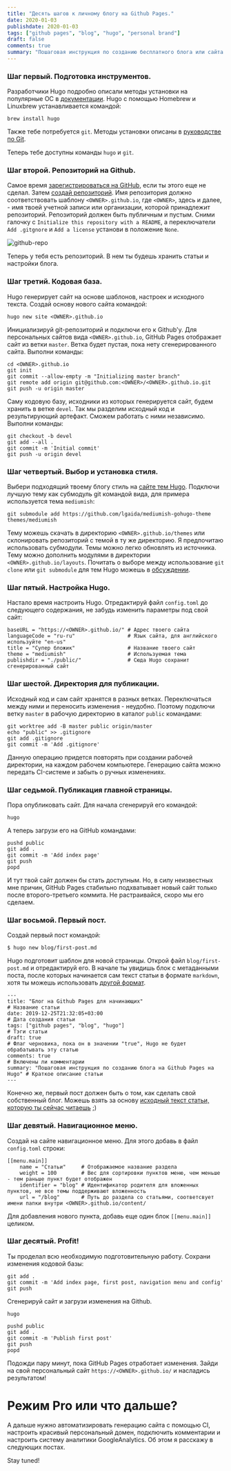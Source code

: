 ```yaml
---
title: "Десять шагов к личному блогу на Github Pages." 
date: 2020-01-03
publishdate: 2020-01-03
tags: ["github pages", "blog", "hugo", "personal brand"]
draft: false
comments: true
summary: "Пошаговая инструкция по созданию бесплатного блога или сайта на Github Pages с использованием Hugo для начинающих."
---
```


[//]: # (Обложка взята с https://owips.com/clipart-15997066)

### Шаг первый. Подготовка инструментов.

Разработчики Hugo подробно описали методы установки на популярные ОС в&nbsp;[документации](https://gohugo.io/getting-started/installing/). Hugo с помощью Homebrew и Linuxbrew устанавливается командой:

```
brew install hugo
```

Также тебе потребуется `git`. Методы установки описаны в [руководстве по Git](https://git-scm.com/book/ru/v2/%D0%92%D0%B2%D0%B5%D0%B4%D0%B5%D0%BD%D0%B8%D0%B5-%D0%A3%D1%81%D1%82%D0%B0%D0%BD%D0%BE%D0%B2%D0%BA%D0%B0-Git).

Теперь тебе доступны команды `hugo` и `git`.

### Шаг второй. Репозиторий на Github.

Самое время [зарегистрироваться на GitHub](https://github.com/join), если ты этого еще не сделал. Затем [создай репозиторий](https://github.com/new). Имя репозитория должно соответствовать шаблону `<OWNER>.github.io`, где `<OWNER>`, здесь и далее, - имя твоей учетной записи или организации, которой принадлежит репозиторий. Репозиторий должен быть публичным и пустым. Сними галочку с `Initialize this repository with a README`, а&nbsp;переключатели `Add .gitgnore` и `Add a license` установи в положение `None`.

![github-repo](github-repo.png)

Теперь у тебя есть репозиторий. В нем ты будешь хранить статьи и настройки блога.

### Шаг третий. Кодовая база.

Hugo генерирует сайт на основе шаблонов, настроек и исходного текста. Создай основу нового сайта командой:

```
hugo new site <OWNER>.github.io
```

Инициализируй git-репозиторий и подключи его к Github'у. Для персональных сайтов вида `<OWNER>.github.io`, GitHub Pages отображает сайт из ветки `master`. Ветка будет пустая, пока нету сгенерированного сайта. Выполни команды:

```
cd <OWNER>.github.io
git init
git commit --allow-empty -m "Initializing master branch"
git remote add origin git@github.com:<OWNER>/<OWNER>.github.io.git
git push -u origin master
```

Саму кодовую базу, исходники из которых генерируется сайт, будем хранить в ветке `devel`. Так мы разделим исходный код и результирующий артефакт. Сможем работать с ними независимо. Выполни команды:

```
git checkout -b devel
git add --all .
git commit -m 'Initial commit'
git push -u origin devel
```

### Шаг четвертый. Выбор и установка стиля.

Выбери подходящий твоему блогу стиль на [сайте тем Hugo](https://themes.gohugo.io/). Подключи лучшую тему как субмодуль git командой вида, для примера используется тема `mediumish`:
```
git submodule add https://github.com/lgaida/mediumish-gohugo-theme themes/mediumish
```

Тему можешь скачать в директорию `<OWNER>.github.io/themes` или склонировать репозиторий с темой в ту же директорию. Я предпочитаю использовать субмодули. Темы можно легко обновлять из источника. Тему можно дополнить модулями в&nbsp;директории `<OWNER>.github.io/layouts`. Почитать о выборе между использование `git clone` или `git submodule` для тем Hugo можешь в [обсуждении](https://discourse.gohugo.io/t/adding-a-theme-as-a-submodule-or-clone/8789).

### Шаг пятый. Настройка Hugo.

Настало время настроить Hugo. Отредактируй файл `config.toml` до следующего содержания, не забудь изменить параметры под свой сайт:

```
baseURL = "https://<OWNER>.github.io/" # Адрес твоего сайта
languageCode = "ru-ru"                 # Язык сайта, для английского используйте "en-us"
title = "Супер бложик"                 # Название твоего сайт
theme = "mediumish"                    # Используемая тема
publishdir = "./public/"               # Сюда Hugo сохранит сгенерированный сайт
```

### Шаг шестой. Директория для публикации.

Исходный код и сам сайт хранятся в разных ветках. Переключаться между ними и&nbsp;переносить изменения - неудобно. Поэтому подключи ветку `master` в рабочую директорию в каталог `public` командами:

```
git worktree add -B master public origin/master
echo "public" >> .gitignore
git add .gitignore
git commit -m 'Add .gitignore'
```

Данную операцию придется повторять при создании рабочей директории, на каждом рабочем компьютере. Генерацию сайта можно передать CI-системе и&nbsp;забыть о ручных изменениях.

### Шаг седьмой. Публикация главной страницы. 

Пора опубликовать сайт. Для начала сгенерируй его командой:

```
hugo
```

А теперь загрузи его на GitHub командами:

```
pushd public
git add .
git commit -m 'Add index page'
git push
popd
```

И тут твой сайт должен бы стать доступным. Но, в силу неизвестных мне причин, GitHub Pages стабильно подхватывает новый сайт только после второго-третьего коммита. Не растраивайся, скоро мы его сделаем.

### Шаг восьмой. Первый пост.

Создай первый пост командой:
```
$ hugo new blog/first-post.md
```

Hugo подготовит шаблон для новой страницы. Открой файл `blog/first-post.md` и&nbsp;отредактируй его. В начале ты увидишь блок с метаданными поста, после которых начинается сам текст статьи в формате `markdown`, хотя ты можешь использовать [другой формат](https://gohugo.io/content-management/formats/). 

```
---
title: "Блог на Github Pages для начинающих"                              # Название статьи
date: 2019-12-25T21:32:05+03:00                                           # Дата создания статьи
tags: ["github pages", "blog", "hugo"]                                    # Тэги статьи
draft: true                                                               # Флаг черновика, пока он в значении "true", Hugo не будет обрабатывать эту статью
comments: true                                                            # Включены ли комментарии
summary: "Пошаговая инструкция по созданию блога на Github Pages на Hugo" # Краткое описание статьи
---
```

Конечно же, первый пост должен быть о том, как сделать свой собственный блог. Можешь взять за основу [исходный текст статьи, которую ты сейчас читаешь](https://raw.githubusercontent.com/vitkhab/vitkhab.pro/master/content/blog/2020-01-03-how-to-create-blog/index.md) ;)

### Шаг девятый. Навигационное меню.

Создай на сайте навигационное меню. Для этого добавь в файл `config.toml` строки:
```
[[menu.main]]
    name = "Статьи"     # Отображаемое название раздела
    weight = 100        # Вес для сортировки пунктов меню, чем меньше - тем раньше пункт будет отображен
    identifier = "blog" # Идентификатор родителя для вложенных пунктов, не все темы поддерживают вложенность
    url = "/blog"       # Путь до раздела со статьями, соответсвует имени папки внутри <OWNER>.github.io/content/
```

Для добавления нового пункта, добавь еще один блок `[[menu.main]]` целиком. 

### Шаг десятый. Profit!

Ты проделал всю необходимую подготовительную работу. Сохрани изменения кодовой базы:

```
git add .
git commit -m 'Add index page, first post, navigation menu and config'
git push
```

Сгенерируй сайт и загрузи изменения на Github.

```
hugo

pushd public
git add .
git commit -m 'Publish first post'
git push
popd
```

Подожди пару минут, пока GitHub Pages отработает изменения. Зайди на свой персональный сайт `https://<OWNER>.github.io/` и насладись результатом!

# Режим Pro или что дальше?

А дальше нужно автоматизировать генерацию сайта с помощью CI, настроить красивый персональный домен, подключить комментарии и настроить систему аналитики GoogleAnalytics. Об этом я расскажу в следующих постах.

Stay tuned!
